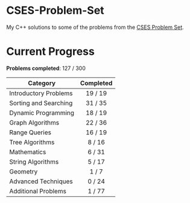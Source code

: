 # CSES-Problem-Set

My C++ solutions to some of the problems from the [CSES Problem Set](https://cses.fi/problemset/).

# Current Progress

**Problems completed**: 127 / 300

| Category              | Completed |
| --------------------- | :-------: |
| Introductory Problems |  19 / 19  |
| Sorting and Searching |  31 / 35  |
| Dynamic Programming   |  18 / 19  |
| Graph Algorithms      |  22 / 36  |
| Range Queries         |  16 / 19  |
| Tree Algorithms       |   8 / 16  |
| Mathematics           |   6 / 31  |
| String Algorithms     |   5 / 17  |
| Geometry              |   1 / 7   |
| Advanced Techniques   |   0 / 24  |
| Additional Problems   |   1 / 77  |